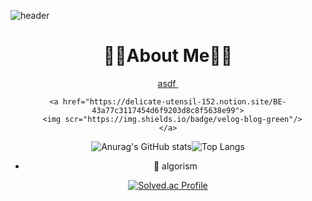 
![header](https://capsule-render.vercel.app/api?type=Rect&color=gradient&height=60&section=header&text=Hi%20There&fontSize=50)

<div align=center>
  <h1 align=cneter>👨‍🎓About Me👨‍🎓</h1>
  <p>
    <!--블로그-->
    <a href="https://velog.io/@lsh9672">
      asdf
      <img scr="https://img.shields.io/badge/velog-blog-green"/>
    </a>
    
    <a href="https://delicate-utensil-152.notion.site/BE-43a77c3117454d6f9203d8c8f5638e99">
      <img scr="https://img.shields.io/badge/velog-blog-green"/>
    </a>
  
  </p>

![Anurag's GitHub stats](https://github-readme-stats.vercel.app/api?username=lsh9672&theme=cobalt&show_icons=true)![Top Langs](https://github-readme-stats.vercel.app/api/top-langs/?username=lsh9672&layout=compact&theme=cobalt)


- 🤔 algorism

[![Solved.ac Profile](http://mazassumnida.wtf/api/v2/generate_badge?boj=lsh9672)](https://solved.ac/lsh9672/)


<!--
**lsh9672/lsh9672** is a ✨ _special_ ✨ repository because its `README.md` (this file) appears on your GitHub profile.

Here are some ideas to get you started:

- 🔭 I’m currently working on ...
- 🌱 I’m currently learning ...
- 👯 I’m looking to collaborate on ...
- 🤔 I’m looking for help with ...
- 💬 Ask me about ...
- 📫 How to reach me: ...
- 😄 Pronouns: ...
- ⚡ Fun fact: ...
-->

  </div>
